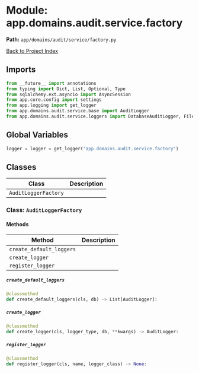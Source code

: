 # Module: app.domains.audit.service.factory

**Path:** `app/domains/audit/service/factory.py`

[Back to Project Index](../../../../../index.md)

## Imports
```python
from __future__ import annotations
from typing import Dict, List, Optional, Type
from sqlalchemy.ext.asyncio import AsyncSession
from app.core.config import settings
from app.logging import get_logger
from app.domains.audit.service.base import AuditLogger
from app.domains.audit.service.loggers import DatabaseAuditLogger, FileAuditLogger, LoggingAuditLogger
```

## Global Variables
```python
logger = logger = get_logger("app.domains.audit.service.factory")
```

## Classes

| Class | Description |
| --- | --- |
| `AuditLoggerFactory` |  |

### Class: `AuditLoggerFactory`

#### Methods

| Method | Description |
| --- | --- |
| `create_default_loggers` |  |
| `create_logger` |  |
| `register_logger` |  |

##### `create_default_loggers`
```python
@classmethod
def create_default_loggers(cls, db) -> List[AuditLogger]:
```

##### `create_logger`
```python
@classmethod
def create_logger(cls, logger_type, db, **kwargs) -> AuditLogger:
```

##### `register_logger`
```python
@classmethod
def register_logger(cls, name, logger_class) -> None:
```
